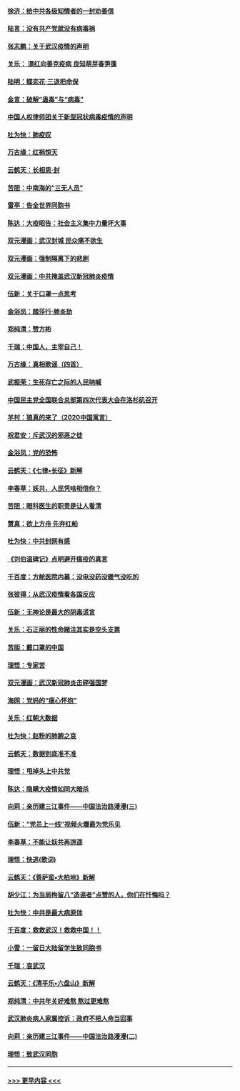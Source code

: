 #### [徐济：给中共各级知情者的一封劝善信](../pages/nsc993/n11868561.md?t=02150822) 
#### [陆言：没有共产党就没有病毒祸](../pages/nsc993/n11868232.md?t=02150822) 
#### [张志鹏：关于武汉疫情的声明](../pages/nsc993/n11867182.md?t=02150822) 
#### [关乐： 漂红向善克疫病 良知萌芽春笋蓬](../pages/nsc993/n11865710.md?t=02150822) 
#### [陆明：蝶恋花‧三退把命保](../pages/nsc993/n11865673.md?t=02150822) 
#### [金言：破解“蛊毒”与“病毒”](../pages/nsc993/n11864103.md?t=02150822) 
#### [中国人权律师团关于新型冠状病毒疫情的声明](../pages/nsc993/n11864249.md?t=02150822) 
#### [吐为快：肺疫叹](../pages/nsc993/n11864027.md?t=02150822) 
#### [万古缘：红祸惊天](../pages/nsc993/n11864079.md?t=02150822) 
#### [云鹤天：长相思‧封](../pages/nsc993/n11864006.md?t=02150822) 
#### [苦胆：中南海的“三无人员”](../pages/nsc993/n11862997.md?t=02150822) 
#### [雷亭：告全世界同胞书](../pages/nsc993/n11862572.md?t=02150822) 
#### [陈达：大疫昭告：社会主义集中力量坏大事](../pages/nsc993/n11859419.md?t=02150822) 
#### [双元漫画：武汉封城 民众痛不欲生](../pages/nsc993/n11859287.md?t=02150822) 
#### [双元漫画：强制隔离下的悲剧](../pages/nsc993/n11859244.md?t=02150822) 
#### [双元漫画：中共掩盖武汉新冠肺炎疫情](../pages/nsc993/n11858249.md?t=02150822) 
#### [伍新：关于口罩一点思考](../pages/nsc993/n11859195.md?t=02150822) 
#### [金浴凤：踏莎行‧肺炎劫](../pages/nsc993/n11858227.md?t=02150822) 
#### [郑纯清：赞方彬](../pages/nsc993/n11856803.md?t=02150822) 
#### [千瑞；中国人，主宰自己！](../pages/nsc993/n11856793.md?t=02150822) 
#### [万古缘：真相歌谣（四首）](../pages/nsc993/n11856263.md?t=02150822) 
#### [武振荣：生死存亡之际的人民呐喊](../pages/nsc993/n11856256.md?t=02150822) 
#### [中国民主党全国联合总部第四次代表大会在洛杉矶召开](../pages/nsc993/n11856344.md?t=02150822) 
#### [羊村：狼真的来了（2020中国寓言）](../pages/nsc993/n11856229.md?t=02150822) 
#### [祝君安：斥武汉的邪恶之徒](../pages/nsc993/n11855861.md?t=02150822) 
#### [金浴凤：党的恐怖](../pages/nsc993/n11855849.md?t=02150822) 
#### [云鹤天：《七律▪长征》新解](../pages/nsc993/n11855479.md?t=02150822) 
#### [李春草：妖共，人民凭啥相信你？](../pages/nsc993/n11855196.md?t=02150822) 
#### [苦胆：眼科医生的职责是让人看清](../pages/nsc993/n11853840.md?t=02150822) 
#### [慧真：欲上方舟 先弃红船](../pages/nsc993/n11853483.md?t=02150822) 
#### [吐为快：中共封网有感](../pages/nsc993/n11852575.md?t=02150822) 
#### [《刘伯温碑记》点明避开瘟疫的真言](../pages/nsc993/n11852128.md?t=02150822) 
#### [千百度：方舱医院内幕：没电没药没暖气没吃的](../pages/nsc993/n11850211.md?t=02150822) 
#### [张彼得：从武汉疫情看各国反应](../pages/nsc993/n11850102.md?t=02150822) 
#### [伍新：无神论是最大的阴毒谎言](../pages/nsc993/n11846129.md?t=02150822) 
#### [关乐：石正丽的性命赌注其实是空头支票](../pages/nsc993/n11846109.md?t=02150822) 
#### [苦胆：戴口罩的中国](../pages/nsc993/n11845576.md?t=02150822) 
#### [理悟：专家苦](../pages/nsc993/n11845564.md?t=02150822) 
#### [双元漫画：武汉新冠肺炎击碎强国梦](../pages/nsc993/n11843320.md?t=02150822) 
#### [海网：党妈的“瘟心怀抱”](../pages/nsc993/n11840740.md?t=02150822) 
#### [关乐：红朝大数据](../pages/nsc993/n11840675.md?t=02150822) 
#### [吐为快：赵粉的肺腑之哀](../pages/nsc993/n11840618.md?t=02150822) 
#### [云鹤天：数据到底准不准](../pages/nsc993/n11840325.md?t=02150822) 
#### [理悟：甩掉头上中共党](../pages/nsc993/n11838826.md?t=02150822) 
#### [陈达：隐瞒大疫情如同大暗杀](../pages/nsc993/n11838771.md?t=02150822) 
#### [向莉：亲历建三江事件——中国法治路漫漫(三)](../pages/nsc993/n11831825.md?t=02150822) 
#### [伍新：“党员上一线”视频火爆最为党乐见](../pages/nsc993/n11838200.md?t=02150822) 
#### [李春草：不能让妖共再逍遥](../pages/nsc993/n11838102.md?t=02150822) 
#### [理悟：快逃(歌词)](../pages/nsc993/n11838083.md?t=02150822) 
#### [云鹤天：《菩萨蛮▪大柏地》新解](../pages/nsc993/n11838059.md?t=02150822) 
#### [胡少江：为当局拘留八“造谣者”点赞的人，你们在忏悔吗？](../pages/nsc993/n11836801.md?t=02150822) 
#### [吐为快：中共是最大病原体](../pages/nsc993/n11836748.md?t=02150822) 
#### [千百度：救救武汉！救救中国！！](../pages/nsc993/n11836145.md?t=02150822) 
#### [小雪：一留日大陆留学生致同胞书](../pages/nsc993/n11834624.md?t=02150822) 
#### [千瑞：哀武汉](../pages/nsc993/n11833647.md?t=02150822) 
#### [云鹤天：《清平乐▪六盘山》新解](../pages/nsc993/n11833611.md?t=02150822) 
#### [郑纯清：中共年关好难熬 熬过更难熬](../pages/nsc993/n11833489.md?t=02150822) 
#### [武汉肺炎病人家属控诉：政府不把人命当回事](../pages/nsc993/n11833205.md?t=02150822) 
#### [向莉：亲历建三江事件——中国法治路漫漫(二)](../pages/nsc993/n11829102.md?t=02150822) 
#### [理悟：致武汉同胞](../pages/nsc993/n11831522.md?t=02150822) 

----
#### [ >>> 更早内容 <<< ](../indexes/nsc993-earlier.md)
